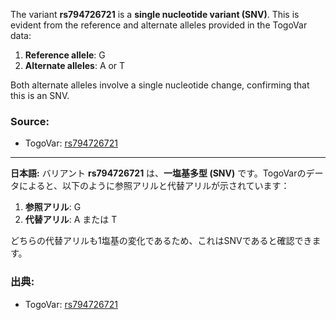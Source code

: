 The variant **rs794726721** is a **single nucleotide variant (SNV)**. This is evident from the reference and alternate alleles provided in the TogoVar data:

1. **Reference allele**: G  
2. **Alternate alleles**: A or T  

Both alternate alleles involve a single nucleotide change, confirming that this is an SNV.

### Source:
- TogoVar: [rs794726721](https://identifiers.org/dbsnp/rs794726721)

---

**日本語:**
バリアント **rs794726721** は、**一塩基多型 (SNV)** です。TogoVarのデータによると、以下のように参照アリルと代替アリルが示されています：

1. **参照アリル**: G  
2. **代替アリル**: A または T  

どちらの代替アリルも1塩基の変化であるため、これはSNVであると確認できます。

### 出典:
- TogoVar: [rs794726721](https://identifiers.org/dbsnp/rs794726721)